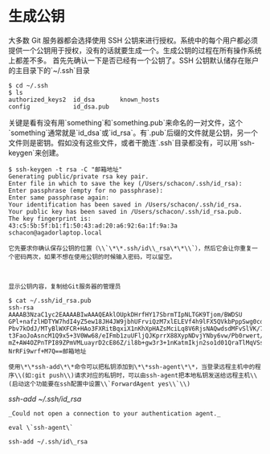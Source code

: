 # 生成公钥

大多数 Git 服务器都会选择使用 SSH 公钥来进行授权。系统中的每个用户都必须提供一个公钥用于授权，没有的话就要生成一个。生成公钥的过程在所有操作系统上都差不多。 首先先确认一下是否已经有一个公钥了。SSH 公钥默认储存在账户的主目录下的\`~/.ssh\`目录

```
$ cd ~/.ssh
$ ls
authorized_keys2  id_dsa       known_hosts
config            id_dsa.pub
```

关键是看有没有用\`something\`和\`something.pub\`来命名的一对文件，这个\`something\`通常就是\`id\_dsa\`或\`id\_rsa\`。有\`.pub\`后缀的文件就是公钥，另一个文件则是密钥。假如没有这些文件，或者干脆连\`.ssh\`目录都没有，可以用\`ssh-keygen\`来创建。

```
$ ssh-keygen -t rsa -C "邮箱地址"
Generating public/private rsa key pair.
Enter file in which to save the key (/Users/schacon/.ssh/id_rsa):
Enter passphrase (empty for no passphrase):
Enter same passphrase again:
Your identification has been saved in /Users/schacon/.ssh/id_rsa.
Your public key has been saved in /Users/schacon/.ssh/id_rsa.pub.
The key fingerprint is:
43:c5:5b:5f:b1:f1:50:43:ad:20:a6:92:6a:1f:9a:3a schacon@agadorlaptop.local
```

    它先要求你确认保存公钥的位置（\\`\*\*.ssh/id\\_rsa\*\*\\`），然后它会让你重复一个密码两次，如果不想在使用公钥的时候输入密码，可以留空。



    显示公钥内容，复制给Git服务器的管理员

```
$ cat ~/.ssh/id_rsa.pub
ssh-rsa AAAAB3NzaC1yc2EAAAABIwAAAQEAklOUpkDHrfHY17SbrmTIpNLTGK9Tjom/BWDSU
GPl+nafzlHDTYW7hdI4yZ5ew18JH4JW9jbhUFrviQzM7xlELEVf4h9lFX5QVkbPppSwg0cda3
Pbv7kOdJ/MTyBlWXFCR+HAo3FXRitBqxiX1nKhXpHAZsMciLq8V6RjsNAQwdsdMFvSlVK/7XA
t3FaoJoAsncM1Q9x5+3V0Ww68/eIFmb1zuUFljQJKprrX88XypNDvjYNby6vw/Pb0rwert/En
mZ+AW4OZPnTPI89ZPmVMLuayrD2cE86Z/il8b+gw3r3+1nKatmIkjn2so1d01QraTlMqVSsbx
NrRFi9wrf+M7Q==邮箱地址
```

    使用\*\*ssh-add\*\*命令可以把私钥添加到\*\*ssh-agent\*\*，当登录远程主机中的程序\\(如:git push\\)请求对应的私钥时，可以由ssh-agent把本地私钥发送给远程主机\\(启动这个功能要在ssh配置中设置\\`ForwardAgent yes\\`\\)

_ssh-add ~/.ssh/id\_rsa_

    _Could not open a connection to your authentication agent._

    eval \`ssh-agent\`

    ssh-add ~/.ssh/id\_rsa



